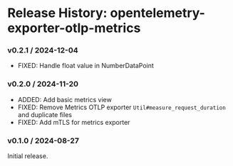 # Release History: opentelemetry-exporter-otlp-metrics

### v0.2.1 / 2024-12-04

* FIXED: Handle float value in NumberDataPoint

### v0.2.0 / 2024-11-20

* ADDED: Add basic metrics view
* FIXED: Remove Metrics OTLP exporter `Util#measure_request_duration` and duplicate files
* FIXED: Add mTLS for metrics exporter

### v0.1.0 / 2024-08-27

Initial release.
